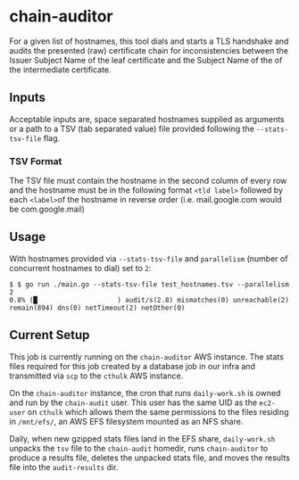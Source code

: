 # chain-auditor
For a given list of hostnames, this tool dials and starts a TLS handshake and
audits the presented (raw) certificate chain for inconsistencies between the
Issuer Subject Name of the leaf certificate and the Subject Name of the of the
intermediate certificate.

## Inputs
Acceptable inputs are, space separated hostnames supplied as arguments or a path
to a TSV (tab separated value) file provided following the `--stats-tsv-file`
flag.

### TSV Format
The TSV file must contain the hostname in the second column of every row and the
hostname must be in the following format `<tld label>` followed by each
`<label>`of the hostname in reverse order (i.e. mail.google.com would be
com.google.mail)

## Usage
With hostnames provided via `--stats-tsv-file` and `parallelism` (number of
concurrent hostnames to dial) set to `2`:
```shell
$ $ go run ./main.go --stats-tsv-file test_hostnames.tsv --parallelism 2
0.8% (█                    ) audit/s(2.8) mismatches(0) unreachable(2) remain(894) dns(0) netTimeout(2) netOther(0)
```

## Current Setup
This job is currently running on the `chain-auditor` AWS instance. The stats
files required for this job created by a database job in our infra and
transmitted via `scp` to the `cthulk` AWS instance.

On the `chain-auditor` instance, the cron that runs `daily-work.sh` is owned and
run by the `chain-audit` user. This user has the same UID as the `ec2-user` on
`cthulk` which allows them the same permissions to the files residing in
`/mnt/efs/`, an AWS EFS filesystem mounted as an NFS share.

Daily, when new gzipped stats files land in the EFS share, `daily-work.sh`
unpacks the `tsv` file to the `chain-audit` homedir, runs `chain-auditor` to
produce a results file, deletes the unpacked stats file, and moves the results
file into the `audit-results` dir.
